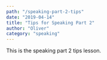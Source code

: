 ```yaml
---
path: "/speaking-part-2-tips"
date: "2019-04-14"
title: "Tips for Speaking Part 2"
author: "Oliver"
category: "speaking"
---
```


This is the speaking part 2 tips lesson.